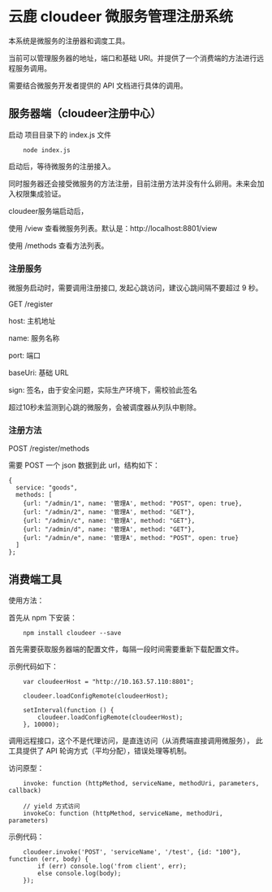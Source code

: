 # 云鹿 cloudeer 微服务管理注册系统

本系统是微服务的注册器和调度工具。

当前可以管理服务器的地址，端口和基础 URI。并提供了一个消费端的方法进行远程服务调用。

需要结合微服务开发者提供的 API 文档进行具体的调用。


## 服务器端（cloudeer注册中心）

启动 项目目录下的 index.js 文件

```
    node index.js
```

启动后，等待微服务的注册接入。

同时服务器还会接受微服务的方法注册，目前注册方法并没有什么卵用。未来会加入权限集成验证。


cloudeer服务端启动后，

使用 /view 查看微服务列表。默认是：http://localhost:8801/view

使用 /methods 查看方法列表。

### 注册服务

微服务启动时，需要调用注册接口, 发起心跳访问，建议心跳间隔不要超过 9 秒。

GET /register

host: 主机地址

name: 服务名称

port: 端口

baseUri: 基础 URL

sign: 签名，由于安全问题，实际生产环境下，需校验此签名

超过10秒未监测到心跳的微服务，会被调度器从列队中剔除。

### 注册方法

POST /register/methods

需要 POST 一个 json 数据到此 url，结构如下：

```
{
  service: "goods",
  methods: [
    {url: "/admin/1", name: '管理A', method: "POST", open: true},
    {url: "/admin/2", name: '管理A', method: "GET"},
    {url: "/admin/c", name: '管理A', method: "GET"},
    {url: "/admin/d", name: '管理A', method: "GET"},
    {url: "/admin/e", name: '管理A', method: "POST", open: true}
  ]
};
```


## 消费端工具

使用方法：

首先从 npm 下安装：

```
    npm install cloudeer --save
```


首先需要获取服务器端的配置文件，每隔一段时间需要重新下载配置文件。

示例代码如下：

```
    var cloudeerHost = "http://10.163.57.110:8801";

    cloudeer.loadConfigRemote(cloudeerHost);

    setInterval(function () {
        cloudeer.loadConfigRemote(cloudeerHost);
    }, 10000);
```

调用远程接口，这个不是代理访问，是直连访问（从消费端直接调用微服务），
此工具提供了 API 轮询方式（平均分配），错误处理等机制。

访问原型：

```
    invoke: function (httpMethod, serviceName, methodUri, parameters, callback)

    // yield 方式访问
    invokeCo: function (httpMethod, serviceName, methodUri, parameters)
```

示例代码：

```
    cloudeer.invoke('POST', 'serviceName', '/test', {id: "100"}, function (err, body) {
        if (err) console.log('from client', err);
        else console.log(body);
    });
```

